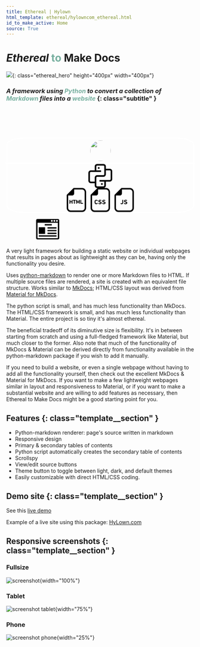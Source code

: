 ```yaml
---
title: Ethereal | Hylown
html_template: ethereal/hylowncom_ethereal.html
id_to_make_active: Home
source: True
---
```


# _Ethereal_ <strong style="color:#78b0a0">to</strong> Make Docs

![]({root}assets/ethereal.png){: class="ethereal_hero" height="400px" width="400px"}

### *A framework using <strong style="color:#78b0a0">Python</strong> to convert a collection of <strong style="color:#78b0a0">Markdown</strong> files into a <strong style="color:#78b0a0">website</strong>* {: class="subtitle" }



<div class="ethereal_flow">
<svg width="75px" height="75px" viewBox="0 0 24 24" fill="none" xmlns="http://www.w3.org/2000/svg"><g id="SVGRepo_bgCarrier" stroke-width="0"/><g id="SVGRepo_tracerCarrier" stroke-linecap="round" stroke-linejoin="round"/><g id="SVGRepo_iconCarrier"> <path fill-rule="evenodd" clip-rule="evenodd" d="M0 8C0 5.79086 1.79086 4 4 4H20C22.2091 4 24 5.79086 24 8V16C24 18.2091 22.2091 20 20 20H4C1.79086 20 0 18.2091 0 16V8ZM4 6C2.89543 6 2 6.89543 2 8V16C2 17.1046 2.89543 18 4 18H20C21.1046 18 22 17.1046 22 16V8C22 6.89543 21.1046 6 20 6H4ZM5.68377 8.05132C6.09211 7.9152 6.54174 8.05566 6.8 8.4L9 11.3333L11.2 8.4C11.4583 8.05566 11.9079 7.9152 12.3162 8.05132C12.7246 8.18743 13 8.56957 13 9V15C13 15.5523 12.5523 16 12 16C11.4477 16 11 15.5523 11 15V12L9.8 13.6C9.61115 13.8518 9.31476 14 9 14C8.68524 14 8.38885 13.8518 8.2 13.6L7 12V15C7 15.5523 6.55228 16 6 16C5.44772 16 5 15.5523 5 15V9C5 8.56957 5.27543 8.18743 5.68377 8.05132ZM18 9C18 8.44772 17.5523 8 17 8C16.4477 8 16 8.44772 16 9V12.5858L15.7071 12.2929C15.3166 11.9024 14.6834 11.9024 14.2929 12.2929C13.9024 12.6834 13.9024 13.3166 14.2929 13.7071L16.2929 15.7071C16.6834 16.0976 17.3166 16.0976 17.7071 15.7071L19.7071 13.7071C20.0976 13.3166 20.0976 12.6834 19.7071 12.2929C19.3166 11.9024 18.6834 11.9024 18.2929 12.2929L18 12.5858V9Z"/></g></svg>
<svg width="75px" height="75px" viewBox="0 0 24 24" fill="none" xmlns="http://www.w3.org/2000/svg"><g id="SVGRepo_bgCarrier" stroke-width="0"/><g id="SVGRepo_tracerCarrier" stroke-linecap="round" stroke-linejoin="round"/><g id="SVGRepo_iconCarrier"> <path d="M13.2328 16.4569C12.9328 16.7426 12.9212 17.2173 13.2069 17.5172C13.4926 17.8172 13.9673 17.8288 14.2672 17.5431L13.2328 16.4569ZM19.5172 12.5431C19.8172 12.2574 19.8288 11.7827 19.5431 11.4828C19.2574 11.1828 18.7827 11.1712 18.4828 11.4569L19.5172 12.5431ZM18.4828 12.5431C18.7827 12.8288 19.2574 12.8172 19.5431 12.5172C19.8288 12.2173 19.8172 11.7426 19.5172 11.4569L18.4828 12.5431ZM14.2672 6.4569C13.9673 6.17123 13.4926 6.18281 13.2069 6.48276C12.9212 6.78271 12.9328 7.25744 13.2328 7.5431L14.2672 6.4569ZM19 12.75C19.4142 12.75 19.75 12.4142 19.75 12C19.75 11.5858 19.4142 11.25 19 11.25V12.75ZM5 11.25C4.58579 11.25 4.25 11.5858 4.25 12C4.25 12.4142 4.58579 12.75 5 12.75V11.25ZM14.2672 17.5431L19.5172 12.5431L18.4828 11.4569L13.2328 16.4569L14.2672 17.5431ZM19.5172 11.4569L14.2672 6.4569L13.2328 7.5431L18.4828 12.5431L19.5172 11.4569ZM19 11.25L5 11.25V12.75L19 12.75V11.25Z"/> </g></svg>
<div style="
            border-radius:10%;
            border:3px solid white;
            display:flex;
            flex-direction:column;
            align-items: center;
            ">
  <div style="
              border-bottom:3px solid white;
              width:100%;
              padding:5px;
              display: flex;
              justify-content: center;
              align-items: center;
              ">
    <img src="{root}assets/ethereal.ico" style="border-radius:50%" height="55px" width="55px">
  </div>
  <svg width="64px" height="64px" viewBox="0 0 15 15" fill="none" xmlns="http://www.w3.org/2000/svg"><g id="SVGRepo_bgCarrier" stroke-width="0"/><g id="SVGRepo_tracerCarrier" stroke-linecap="round" stroke-linejoin="round"/><g id="SVGRepo_iconCarrier"> <path d="M6 2.5H7M4.5 4V1.5C4.5 0.947715 4.94772 0.5 5.5 0.5H9.5C10.0523 0.5 10.5 0.947715 10.5 1.5V6.5C10.5 7.05228 10.0523 7.5 9.5 7.5H5.5C4.94772 7.5 4.5 7.94772 4.5 8.5V13.5C4.5 14.0523 4.94772 14.5 5.5 14.5H9.5C10.0523 14.5 10.5 14.0523 10.5 13.5V11M8 4.5H1.5C0.947715 4.5 0.5 4.94772 0.5 5.5V10.5C0.5 11.0523 0.947715 11.5 1.5 11.5H4.5M7 10.5H13.5C14.0523 10.5 14.5 10.0523 14.5 9.5V4.5C14.5 3.94772 14.0523 3.5 13.5 3.5H10.5M8 12.5H9" stroke="#000000"/> </g></svg>
  <div style="
             display:flex;
             justify-content:space-evenly;
             ">
    <svg height="64px" width="64px" version="1.1" id="_x32_" xmlns="http://www.w3.org/2000/svg" xmlns:xlink="http://www.w3.org/1999/xlink" viewBox="0 0 512 512" xml:space="preserve" ><g id="SVGRepo_bgCarrier" stroke-width="0"/><g id="SVGRepo_tracerCarrier" stroke-linecap="round" stroke-linejoin="round"/><g id="SVGRepo_iconCarrier"> <style type="text/css"> .st0 </style> <g> <path class="st0" d="M378.413,0H208.297h-13.182L185.8,9.314L57.02,138.102l-9.314,9.314v13.176v265.514 c0,47.36,38.528,85.895,85.896,85.895h244.811c47.353,0,85.881-38.535,85.881-85.895V85.896C464.294,38.528,425.766,0,378.413,0z M432.497,426.105c0,29.877-24.214,54.091-54.084,54.091H133.602c-29.884,0-54.098-24.214-54.098-54.091V160.591h83.716 c24.885,0,45.077-20.178,45.077-45.07V31.804h170.116c29.87,0,54.084,24.214,54.084,54.092V426.105z"/> <path class="st0" d="M163.164,253.19c-5.097,0-8.867,3.652-8.867,9.482v23.453c0,0.489-0.251,0.734-0.726,0.734h-26.993 c-0.475,0-0.726-0.245-0.726-0.734v-23.453c0-5.831-3.771-9.482-8.868-9.482c-5.222,0-8.993,3.652-8.993,9.482v65.144 c0,5.83,3.645,9.475,8.868,9.475c5.111,0,8.993-3.645,8.993-9.475v-24.305c0-0.489,0.251-0.734,0.726-0.734h26.993 c0.475,0,0.726,0.244,0.726,0.734v24.305c0,5.83,3.77,9.475,8.867,9.475c5.223,0,8.993-3.645,8.993-9.475v-65.144 C172.157,256.841,168.387,253.19,163.164,253.19z"/> <path class="st0" d="M235.249,253.923h-47.284c-5.46,0-8.993,3.282-8.993,8.023c0,4.615,3.533,7.897,8.993,7.897h13.978 c0.488,0,0.726,0.244,0.726,0.726v57.247c0,5.711,3.771,9.475,8.882,9.475c5.223,0,8.993-3.764,8.993-9.475v-57.247 c0-0.482,0.237-0.726,0.726-0.726h13.978c5.46,0,8.993-3.282,8.993-7.897C244.242,257.204,240.709,253.923,235.249,253.923z"/> <path class="st0" d="M318.253,253.19c-5.348,0-8.267,2.919-10.934,9.238l-17.26,39.862h-0.489l-17.623-39.862 c-2.794-6.319-5.712-9.238-11.06-9.238c-5.948,0-9.845,4.134-9.845,10.697v64.781c0,5.467,3.408,8.623,8.268,8.623 c4.622,0,8.029-3.156,8.029-8.623v-39.868h0.6l12.89,29.653c2.541,5.837,4.608,7.541,8.742,7.541c4.133,0,6.2-1.704,8.756-7.541 l12.764-29.653h0.601v39.868c0,5.467,3.281,8.623,8.141,8.623c4.874,0,8.156-3.156,8.156-8.623v-64.781 C327.987,257.323,324.216,253.19,318.253,253.19z"/> <path class="st0" d="M389.36,320.645h-29.408c-0.489,0-0.726-0.244-0.726-0.734v-57.24c0-5.712-3.77-9.482-8.867-9.482 c-5.237,0-8.993,3.77-8.993,9.482v64.899c0,5.349,3.518,8.993,8.993,8.993h39.002c5.475,0,8.994-3.282,8.994-8.022 C398.354,323.926,394.835,320.645,389.36,320.645z"/> </g> </g></svg>
    <svg height="64px" width="64px" version="1.1" id="_x32_" xmlns="http://www.w3.org/2000/svg" xmlns:xlink="http://www.w3.org/1999/xlink" viewBox="0 0 512 512" xml:space="preserve"><g id="SVGRepo_bgCarrier" stroke-width="0"/><g id="SVGRepo_tracerCarrier" stroke-linecap="round" stroke-linejoin="round"/><g id="SVGRepo_iconCarrier"> <style type="text/css"> .st0 </style> <g> <path class="st0" d="M378.413,0H208.297h-13.182L185.8,9.314L57.02,138.102l-9.314,9.314v13.176v265.514 c0,47.36,38.528,85.895,85.896,85.895h244.811c47.353,0,85.881-38.535,85.881-85.895V85.896C464.294,38.528,425.766,0,378.413,0z M432.497,426.105c0,29.877-24.214,54.091-54.084,54.091H133.602c-29.884,0-54.098-24.214-54.098-54.091V160.591h83.716 c24.885,0,45.077-20.178,45.077-45.07V31.804h170.116c29.87,0,54.084,24.214,54.084,54.092V426.105z"/> <path class="st0" d="M169.574,268.949c5.837,0,9.104,2.171,12.499,6.786c2.709,3.805,5.432,5.167,8.825,5.167 c5.028,0,9.105-3.673,9.105-8.965c0-2.171-0.684-4.078-1.774-5.977c-4.622-8.288-14.802-14.669-28.655-14.669 c-16.171,0-28.124,7.603-33.012,22.685c-1.899,6.11-2.57,10.865-2.57,24.989c0,14.125,0.67,18.881,2.57,24.99 c4.888,15.081,16.841,22.685,33.012,22.685c13.853,0,24.033-6.382,28.655-14.67c1.09-1.899,1.774-3.805,1.774-5.976 c0-5.3-4.078-8.965-9.105-8.965c-3.393,0-6.116,1.361-8.825,5.16c-3.394,4.622-6.662,6.794-12.499,6.794 c-7.471,0-11.814-3.938-13.853-10.187c-1.089-3.393-1.494-6.654-1.494-19.83c0-13.175,0.406-16.436,1.494-19.829 C157.76,272.887,162.103,268.949,169.574,268.949z"/> <path class="st0" d="M255.149,289.595l-4.888-0.684c-10.725-1.494-14.398-5.02-14.398-10.187c0-5.837,4.343-9.915,12.498-9.915 c5.698,0,11.409,1.634,15.892,3.805c1.899,0.95,3.938,1.494,5.837,1.494c4.888,0,8.7-3.666,8.7-8.693 c0-3.261-1.494-5.977-4.762-8.016c-5.432-3.394-15.612-6.11-25.806-6.11c-19.97,0-32.733,11.269-32.733,28.25 c0,16.304,10.32,25.13,29.2,27.713l4.901,0.677c10.99,1.494,14.258,4.888,14.258,10.32c0,6.389-5.306,10.872-15.082,10.872 c-6.787,0-12.219-1.767-19.83-5.977c-1.634-0.956-3.672-1.634-5.837-1.634c-5.166,0-8.965,3.938-8.965,8.832 c0,3.254,1.634,6.382,4.748,8.42c6.116,3.799,16.031,7.876,29.074,7.876c24.032,0,36.266-12.358,36.266-29.067 C284.223,300.865,274.307,292.311,255.149,289.595z"/> <path class="st0" d="M338.697,289.595l-4.888-0.684c-10.738-1.494-14.398-5.02-14.398-10.187c0-5.837,4.344-9.915,12.484-9.915 c5.712,0,11.423,1.634,15.892,3.805c1.913,0.95,3.952,1.494,5.851,1.494c4.887,0,8.686-3.666,8.686-8.693 c0-3.261-1.494-5.977-4.748-8.016c-5.432-3.394-15.626-6.11-25.806-6.11c-19.969,0-32.733,11.269-32.733,28.25 c0,16.304,10.32,25.13,29.2,27.713l4.888,0.677c11.004,1.494,14.258,4.888,14.258,10.32c0,6.389-5.292,10.872-15.068,10.872 c-6.8,0-12.232-1.767-19.829-5.977c-1.634-0.956-3.673-1.634-5.851-1.634c-5.153,0-8.965,3.938-8.965,8.832 c0,3.254,1.634,6.382,4.762,8.42c6.117,3.799,16.032,7.876,29.06,7.876c24.047,0,36.266-12.358,36.266-29.067 C367.758,300.865,357.843,292.311,338.697,289.595z"/> </g> </g></svg>
    <svg height="64px" width="64px" version="1.1" id="_x32_" xmlns="http://www.w3.org/2000/svg" xmlns:xlink="http://www.w3.org/1999/xlink" viewBox="0 0 512 512" xml:space="preserve"><g id="SVGRepo_bgCarrier" stroke-width="0"/><g id="SVGRepo_tracerCarrier" stroke-linecap="round" stroke-linejoin="round"/><g id="SVGRepo_iconCarrier"> <style type="text/css"> .st0 </style> <g> <path class="st0" d="M378.413,0H208.297h-13.182L185.8,9.314L57.02,138.102l-9.314,9.314v13.176v265.514 c0,47.36,38.528,85.895,85.896,85.895h244.811c47.353,0,85.881-38.535,85.881-85.895V85.896C464.294,38.528,425.766,0,378.413,0z M432.497,426.105c0,29.877-24.214,54.091-54.084,54.091H133.602c-29.884,0-54.098-24.214-54.098-54.091V160.591h83.716 c24.885,0,45.077-20.178,45.077-45.07V31.804h170.116c29.87,0,54.084,24.214,54.084,54.092V426.105z"/> <path class="st0" d="M225.334,251.968c-5.711,0-9.915,4.078-9.915,10.592v50.803c0,11.409-5.027,15.62-12.638,15.62 c-2.988,0-6.102-0.95-8.281-2.444c-2.988-2.039-5.166-2.989-7.61-2.989c-5.027,0-8.826,3.666-8.826,8.42 c0,2.444,0.95,4.888,2.723,6.927c3.798,4.35,12.763,7.743,21.324,7.743c21.184,0,33.278-11.954,33.278-34.639V262.56 C235.389,256.046,231.171,251.968,225.334,251.968z"/> <path class="st0" d="M293.257,289.595l-4.888-0.684c-10.738-1.494-14.397-5.02-14.397-10.187c0-5.837,4.343-9.915,12.484-9.915 c5.711,0,11.423,1.634,15.891,3.805c1.913,0.95,3.953,1.494,5.852,1.494c4.888,0,8.686-3.666,8.686-8.693 c0-3.261-1.494-5.977-4.748-8.016c-5.432-3.394-15.627-6.11-25.806-6.11c-19.97,0-32.733,11.269-32.733,28.25 c0,16.304,10.32,25.13,29.199,27.713l4.888,0.677c11.004,1.494,14.258,4.888,14.258,10.32c0,6.389-5.293,10.872-15.067,10.872 c-6.801,0-12.234-1.767-19.83-5.977c-1.634-0.956-3.673-1.634-5.851-1.634c-5.153,0-8.965,3.938-8.965,8.832 c0,3.254,1.634,6.382,4.762,8.42c6.116,3.799,16.031,7.876,29.06,7.876c24.047,0,36.266-12.358,36.266-29.067 C322.317,300.865,312.403,292.311,293.257,289.595z"/> </g> </g></svg>
  </div>
</div>
<svg width="75px" height="75px" viewBox="0 0 24 24" fill="none" xmlns="http://www.w3.org/2000/svg"><g id="SVGRepo_bgCarrier" stroke-width="0"/><g id="SVGRepo_tracerCarrier" stroke-linecap="round" stroke-linejoin="round"/><g id="SVGRepo_iconCarrier"> <path d="M13.2328 16.4569C12.9328 16.7426 12.9212 17.2173 13.2069 17.5172C13.4926 17.8172 13.9673 17.8288 14.2672 17.5431L13.2328 16.4569ZM19.5172 12.5431C19.8172 12.2574 19.8288 11.7827 19.5431 11.4828C19.2574 11.1828 18.7827 11.1712 18.4828 11.4569L19.5172 12.5431ZM18.4828 12.5431C18.7827 12.8288 19.2574 12.8172 19.5431 12.5172C19.8288 12.2173 19.8172 11.7426 19.5172 11.4569L18.4828 12.5431ZM14.2672 6.4569C13.9673 6.17123 13.4926 6.18281 13.2069 6.48276C12.9212 6.78271 12.9328 7.25744 13.2328 7.5431L14.2672 6.4569ZM19 12.75C19.4142 12.75 19.75 12.4142 19.75 12C19.75 11.5858 19.4142 11.25 19 11.25V12.75ZM5 11.25C4.58579 11.25 4.25 11.5858 4.25 12C4.25 12.4142 4.58579 12.75 5 12.75V11.25ZM14.2672 17.5431L19.5172 12.5431L18.4828 11.4569L13.2328 16.4569L14.2672 17.5431ZM19.5172 11.4569L14.2672 6.4569L13.2328 7.5431L18.4828 12.5431L19.5172 11.4569ZM19 11.25L5 11.25V12.75L19 12.75V11.25Z"/> </g></svg>
<svg height="64px" width="64px" version="1.2" baseProfile="tiny" id="shape" xmlns="http://www.w3.org/2000/svg" xmlns:xlink="http://www.w3.org/1999/xlink" viewBox="0 0 256 256" xml:space="preserve"><g id="SVGRepo_bgCarrier" stroke-width="0"/><g id="SVGRepo_tracerCarrier" stroke-linecap="round" stroke-linejoin="round"/><g id="SVGRepo_iconCarrier"> <path d="M237,19H19c-8.2,0-14.9,6.7-14.9,14.9v188.3c0,8.2,6.7,14.9,14.9,14.9h218c8.2,0,14.9-6.7,14.9-14.9V33.9 C251.9,25.7,245.2,19,237,19z M199.8,28.9c5.4,0,9.9,4.5,9.9,9.9c0,5.5-4.5,9.9-9.9,9.9s-9.9-4.5-9.9-9.9S194.4,28.9,199.8,28.9z M172.6,28.9c5.4,0,9.9,4.5,9.9,9.9c0,5.5-4.5,9.9-9.9,9.9s-9.9-4.5-9.9-9.9S167.1,28.9,172.6,28.9z M237,223.9H19V58.6h218V223.9z M227.1,48.7c-5.4,0-9.9-4.5-9.9-9.9s4.5-9.9,9.9-9.9s9.9,4.5,9.9,9.9C237,44.3,232.5,48.7,227.1,48.7z M96,74h76.1v14.4H96V74z M126,106.9h96.3v14.3H126V106.9z M126,135.5h96.3v14.3H126V135.5z M126,164.5h96.3v14.3H126V164.5z M32.6,193.1h189.8v14.3H32.6 V193.1z M32.6,106.9h67.8v70.7H32.6V106.9z"/> </g></svg>
</div>












A very light framework for building a static website or individual webpages that results in pages about as lightweight as they can be, having only the functionality you desire. 

Uses [python-markdown](https://python-markdown.github.io/) to render one or more Markdown files to HTML.  If multiple source files are rendered, a site is created with an equivalent file structure.  Works similar to [MkDocs](https://www.mkdocs.org/); HTML/CSS layout was derived from [Material for MkDocs](https://squidfunk.github.io/mkdocs-material/).  

The python script is small, and has much less functionality than MkDocs.  The HTML/CSS framework is small, and has much less functionality than Material.  The entire project is so tiny it's almost ethereal. 

The beneficial tradeoff of its diminutive size is flexibility.  It's in between starting from scratch and using a full-fledged framework like Material, but much closer to the former. Also note that much of the functionality of MkDocs & Material can be derived directly from functionality available in the python-markdown package if you wish to add it  manually.

If you need to build a website, or even a single webpage without having to add all the functionality yourself, then check out the excellent MkDocs & Material for MkDocs. If you want to make a few lightweight webpages similar in layout and responsiveness to Material, or if you want to make a substantial website and are willing to add features as necessary, then Ethereal to Make Docs might be a good starting point for you. 

 

## Features {: class="template__section" }

* Python-markdown renderer: page's source written in markdown
* Responsive design
* Primary & secondary tables of contents
* Python script automatically creates the secondary table of contents
* Scrollspy
* View/edit source buttons
* Theme button to toggle between light, dark, and default themes
* Easily customizable with direct HTML/CSS coding.


## Demo site {: class="template__section" }

See this [live demo](https://hylown.com/ethereal_demo/)

Example of a live site using this package: [HyLown.com](https://hylown.com/)

## Responsive screenshots {: class="template__section" }

### Fullsize

![screenshot]({root}assets/Ethereal_screenshot.png){width="100%"}

### Tablet

![screenshot tablet]({root}assets/Ethereal_screenshot_1.png){width="75%"}

### Phone

![screenshot phone]({root}assets/Ethereal_screenshot_2.png){width="25%"}